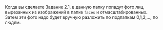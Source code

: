 Когда вы сделаете Задание 2.1, в данную папку попадут фото лиц, вырезанных из
изображений в папке `faces` и отмасштабированных. Затем эти фото надо будет
вручную разложить по подпапкам  0,1,2,…, по людям.
